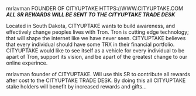 mrlavman FOUNDER OF CITYUPTAKE
HTTPS://WWW.CITYUPTAKE.COM    *****ALL SR REWARDS WILL BE SENT TO THE CITYUPTAKE TRADE DESK*****

Located in South Dakota, CITYUPTAKE wants to build awareness, and effectively change peoples lives with Tron. Tron is cutting edge technology; that will shape the internet like we have never seen. CITYUPTAKE believes that every individual should have some TRX in their financial portfolio. CITYUPTAKE would like to see itself as a vehicle for every individual to be apart of Tron, support its vision, and be apart of the greatest change to our online experince.

mrlavman founder of CITYUPTAKE. Will use this SR to contribute all rewards after cost to the CITYUPTAKE TRADE DESK. By doing this all CITYUPTAKE stake holders will benefit by increased rewards and gifts...

